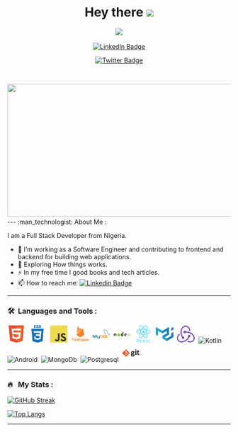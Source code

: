 <div id="header" align="center">
   <h1>  Hey there
  <img src="https://media.giphy.com/media/hvRJCLFzcasrR4ia7z/giphy.gif" width="30px"/>
</h1>
  <img src="https://media.giphy.com/media/fvx95jkua5th3YeThr/giphy.gif" width="100"/>
</div>
<div id="badges">
  <p align="center"> <a href="https://www.linkedin.com/in/muhammed-nazeer-hussaini/">
    <img src="https://img.shields.io/badge/LinkedIn-blue?style=for-the-badge&logo=linkedin&logoColor=white" alt="LinkedIn Badge"/>
  </a> </p>
  <p align="center"> <a href="https://twitter.com/_nazeer24">
    <img src="https://img.shields.io/badge/Twitter-blue?style=for-the-badge&logo=twitter&logoColor=white" alt="Twitter Badge"/>
  </a> </p>
  <p align="center">
  <img src="https://komarev.com/ghpvc/?username=your-github-username&style=flat-square&color=blue" alt=""/>
  </p>

 
</div>
<div align="center">
  <img src="https://media.giphy.com/media/dWesBcTLavkZuG35MI/giphy.gif" width="600" height="300"/>
</div>
---
:man_technologist: About Me :

I am a Full Stack Developer from Nigeria.

- 🔭 I’m working as a Software Engineer and contributing to frontend and backend for building web applications.
- 🌱 Exploring How things works.
- ⚡ In my free time I good books and tech articles.
- 📫 How to reach me:  [![Linkedin Badge](https://img.shields.io/badge/-muhammed-blue?style=flat&logo=Linkedin&logoColor=white)](https://https://www.linkedin.com/in/muhammed-nazeer-hussaini)


---

### 🛠 &nbsp;Languages and Tools :

<p>
  <img src="https://github.com/devicons/devicon/blob/master/icons/html5/html5-original.svg" title="HTML5" alt="HTML" width="40" height="40"/>&nbsp;
  <img src="https://github.com/devicons/devicon/blob/master/icons/css3/css3-plain-wordmark.svg"  title="CSS3" alt="CSS" width="40" height="40"/>&nbsp;
<img src="https://github.com/devicons/devicon/blob/master/icons/javascript/javascript-original.svg" title="JavaScript" alt="JavaScript" width="40" height="40"/>&nbsp;
<img src="https://github.com/devicons/devicon/blob/master/icons/firebase/firebase-plain-wordmark.svg" title="Firebase" alt="Firebase" width="40" height="40"/>&nbsp;
<img src="https://github.com/devicons/devicon/blob/master/icons/mysql/mysql-original-wordmark.svg" title="MySQL"  alt="MySQL" width="40" height="40"/>&nbsp;
<img src="https://github.com/devicons/devicon/blob/master/icons/nodejs/nodejs-original-wordmark.svg" title="NodeJS" alt="NodeJS" width="40" height="40"/>&nbsp;
<img src="https://github.com/devicons/devicon/blob/master/icons/react/react-original-wordmark.svg" title="React" alt="React" width="40" height="40"/>&nbsp;
<img src="https://github.com/devicons/devicon/blob/master/icons/materialui/materialui-original.svg" title="Material UI" alt="Material UI" width="40" height="40"/>&nbsp;
<img src="https://github.com/devicons/devicon/blob/master/icons/redux/redux-original.svg" title="Redux" alt="Redux " width="40" height="40"/>&nbsp;
<img src="https://www.vectorlogo.zone/logos/kotlinlang/kotlinlang-icon.svg" title="Kotlin"  alt="Kotlin" width="40" height="40"/>&nbsp;
<img src="https://www.vectorlogo.zone/logos/android/android-ar21.svg" title="Android"  alt="Android" width="40" height="40"/>&nbsp;
<img src="https://www.vectorlogo.zone/logos/mongodb/mongodb-ar21.svg" title="MongoDb"  alt="MongoDb" width="40" height="40"/>&nbsp;
 <img src="https://www.vectorlogo.zone/logos/postgresql/postgresql-ar21.svg" title="Postgresql"  alt="Postgresql" width="40" height="40"/>&nbsp;
<img src="https://github.com/devicons/devicon/blob/master/icons/git/git-original-wordmark.svg" title="Git" **alt="Git" width="40" height="40"/>&nbsp;
</p>

---

### 🔥 &nbsp; My Stats :
[![GitHub Streak](http://github-readme-streak-stats.herokuapp.com?user=muhammednazeer&theme=dark&background=000000)](https://git.io/streak-stats)

[![Top Langs](https://github-readme-stats.vercel.app/api/top-langs/?username=muhammednazeer&layout=compact&theme=vision-friendly-dark)](https://github.com/anuraghazra/github-readme-stats)

---
